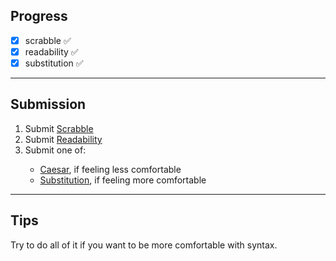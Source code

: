 ## Progress

- [x] scrabble ✅
- [x] readability ✅
- [x] substitution ✅

---

## Submission

<ol>
  <li>Submit <a href="https://cs50.harvard.edu/x/psets/2/scrabble/">Scrabble</a></li>
  <li>Submit <a href="https://cs50.harvard.edu/x/psets/2/readability/">Readability</a></li>
  <li>Submit one of:</li>
   <ul>
     <li><a href="https://cs50.harvard.edu/x/psets/2/caesar/">Caesar</a>, if feeling less comfortable</li>
     <li><a href="https://cs50.harvard.edu/x/psets/2/substitution/">Substitution</a>, if feeling more comfortable</li>
   </ul>
   
</ol>

---

## Tips

Try to do all of it if you want to be more comfortable with syntax.
